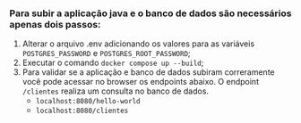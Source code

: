 ### Para subir a aplicação java e o banco de dados são necessários apenas dois passos:
1. Alterar o arquivo .env adicionando os valores para as variáveis `POSTGRES_PASSWORD` e `POSTGRES_ROOT_PASSWORD`;
2. Executar o comando `docker compose up --build`;
3. Para validar se a aplicação e banco de dados subiram correramente você pode acessar no browser os endpoints abaixo. O endpoint `/clientes` realiza um consulta no banco de dados. 
   - `localhost:8080/hello-world`
   - `localhost:8080/clientes`
